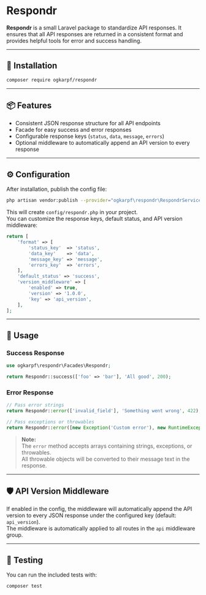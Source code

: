 # Respondr

**Respondr** is a small Laravel package to standardize API responses. It ensures that all API responses are returned in a consistent format and provides helpful tools for error and success handling.

---

## 🚀 Installation

```bash
composer require ogkarpf/respondr
```

---

## 📦 Features

- Consistent JSON response structure for all API endpoints
- Facade for easy success and error responses
- Configurable response keys (`status`, `data`, `message`, `errors`)
- Optional middleware to automatically append an API version to every response

---

## ⚙️ Configuration

After installation, publish the config file:

```bash
php artisan vendor:publish --provider="ogkarpf\respondr\RespondrServiceProvider" --tag="respondr-config"
```

This will create `config/respondr.php` in your project.  
You can customize the response keys, default status, and API version middleware:

```php
return [
    'format' => [
        'status_key'  => 'status',
        'data_key'    => 'data',
        'message_key' => 'message',
        'errors_key'  => 'errors',
    ],
    'default_status' => 'success',
    'version_middleware' => [
        'enabled' => true,
        'version' => '1.0.0',
        'key' => 'api_version',
    ],
];
```

---

## 🧩 Usage

### Success Response

```php
use ogkarpf\respondr\Facades\Respondr;

return Respondr::success(['foo' => 'bar'], 'All good', 200);
```

### Error Response

```php
// Pass error strings
return Respondr::error(['invalid_field'], 'Something went wrong', 422);

// Pass exceptions or throwables
return Respondr::error([new Exception('Custom error'), new RuntimeException('Runtime issue')], 'Failed', 400);
```

> **Note:**  
> The `error` method accepts arrays containing strings, exceptions, or throwables.  
> All throwable objects will be converted to their message text in the response.

---

## 🛡️ API Version Middleware

If enabled in the config, the middleware will automatically append the API version to every JSON response under the configured key (default: `api_version`).  
The middleware is automatically applied to all routes in the `api` middleware group.

---

## 🧪 Testing

You can run the included tests with:

```bash
composer test
```

